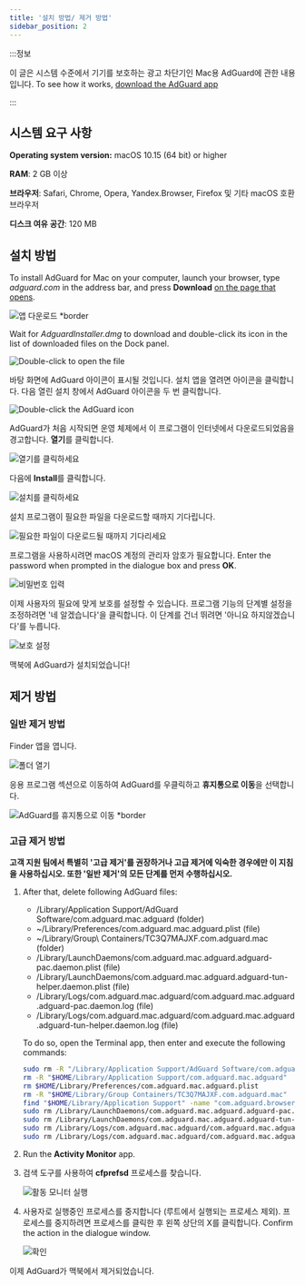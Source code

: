 ```yaml
---
title: '설치 방법/ 제거 방법'
sidebar_position: 2
---
```


:::정보

이 글은 시스템 수준에서 기기를 보호하는 광고 차단기인 Mac용 AdGuard에 관한 내용입니다. To see how it works, [download the AdGuard app](https://agrd.io/download-kb-adblock)

:::

## 시스템 요구 사항

**Operating system version:** macOS 10.15 (64 bit) or higher

**RAM**: 2 GB 이상

**브라우저**: Safari, Chrome, Opera, Yandex.Browser, Firefox 및 기타 macOS 호환 브라우저

**디스크 여유 공간**: 120 MB

## 설치 방법

To install AdGuard for Mac on your computer, launch your browser, type *adguard.com* in the address bar, and press **Download** [on the page that opens](https://adguard.com/download.html?auto=1).

![앱 다운로드 *border](https://cdn.adtidy.org/content/kb/ad_blocker/mac/1.jpg)

Wait for *AdguardInstaller.dmg* to download and double-click its icon in the list of downloaded files on the Dock panel.

![Double-click to open the file](https://cdn.adtidy.org/content/kb/ad_blocker/mac/installation_open_the_file.jpg)

바탕 화면에 AdGuard 아이콘이 표시될 것입니다. 설치 앱을 열려면 아이콘을 클릭합니다. 다음 열린 설치 창에서 AdGuard 아이콘을 두 번 클릭합니다.

![Double-click the AdGuard icon](https://cdn.adtidy.org/content/kb/ad_blocker/mac/3.jpg)

AdGuard가 처음 시작되면 운영 체제에서 이 프로그램이 인터넷에서 다운로드되었음을 경고합니다. **열기**를 클릭합니다.

![열기를 클릭하세요](https://cdn.adtidy.org/content/kb/ad_blocker/mac/4.jpg)

다음에 **Install**를 클릭합니다.

![설치를 클릭하세요](https://cdn.adtidy.org/public/Adguard/kb/installation/Mac/en/5.png)

설치 프로그램이 필요한 파일을 다운로드할 때까지 기다립니다.

![필요한 파일이 다운로드될 때까지 기다리세요](https://cdn.adtidy.org/content/kb/ad_blocker/mac/6.jpg)

프로그램을 사용하시려면 macOS 계정의 관리자 암호가 필요합니다. Enter the password when prompted in the dialogue box and press **OK**.

![비밀번호 입력](https://cdn.adtidy.org/content/kb/ad_blocker/mac/7.jpg)

이제 사용자의 필요에 맞게 보호를 설정할 수 있습니다. 프로그램 기능의 단계별 설정을 조정하려면 '네 알겠습니다'을 클릭합니다. 이 단계를 건너 뛰려면 '아니요 하지않겠습니다'를 누릅니다.

![보호 설정](https://cdn.adtidy.org/content/kb/ad_blocker/mac/installation-wizard.jpg)

맥북에 AdGuard가 설치되었습니다!

## 제거 방법

### 일반 제거 방법

Finder 앱을 엽니다.

![폴더 열기](https://cdn.adtidy.org/public/Adguard/En/Articles/howtodelete/finder.png)

응용 프로그램 섹션으로 이동하여 AdGuard를 우클릭하고 **휴지통으로 이동**을 선택합니다.

![AdGuard를 휴지통으로 이동 *border](https://cdn.adtidy.org/content/kb/ad_blocker/mac/11.jpg)

### 고급 제거 방법

**고객 지원 팀에서 특별히 '고급 제거'를 권장하거나 고급 제거에 익숙한 경우에만 이 지침을 사용하십시오. 또한 '일반 제거'의 모든 단계를 먼저 수행하십시오.**

1. After that, delete following AdGuard files:
    - /Library/Application Support/AdGuard Software/com.adguard.mac.adguard (folder)
    - ~/Library/Preferences/com.adguard.mac.adguard.plist (file)
    - ~/Library/Group\ Containers/TC3Q7MAJXF.com.adguard.mac (folder)
    - /Library/LaunchDaemons/com.adguard.mac.adguard.adguard-pac.daemon.plist (file)
    - /Library/LaunchDaemons/com.adguard.mac.adguard.adguard-tun-helper.daemon.plist (file)
    - /Library/Logs/com.adguard.mac.adguard/com.adguard.mac.adguard.adguard-pac.daemon.log (file)
    - /Library/Logs/com.adguard.mac.adguard/com.adguard.mac.adguard.adguard-tun-helper.daemon.log (file)

    To do so, open the Terminal app, then enter and execute the following commands:

    ```bash
    sudo rm -R "/Library/Application Support/AdGuard Software/com.adguard.mac.adguard"
    rm -R "$HOME/Library/Application Support/com.adguard.mac.adguard"
    rm $HOME/Library/Preferences/com.adguard.mac.adguard.plist
    rm -R "$HOME/Library/Group Containers/TC3Q7MAJXF.com.adguard.mac"
    find "$HOME/Library/Application Support" -name "com.adguard.browser_extension_host.nm.json" -delete
    sudo rm /Library/LaunchDaemons/com.adguard.mac.adguard.adguard-pac.daemon.plist
    sudo rm /Library/LaunchDaemons/com.adguard.mac.adguard.adguard-tun-helper.daemon.plist
    sudo rm /Library/Logs/com.adguard.mac.adguard/com.adguard.mac.adguard.adguard-pac.daemon.log
    sudo rm /Library/Logs/com.adguard.mac.adguard/com.adguard.mac.adguard.adguard-tun-helper.daemon.log
    ```

1. Run the **Activity Monitor** app.
1. 검색 도구를 사용하여 **cfprefsd** 프로세스를 찾습니다.

    ![활동 모니터 실행](https://cdn.adtidy.org/content/kb/ad_blocker/mac/22.jpg)

1. 사용자로 실행중인 프로세스를 중지합니다 (루트에서 실행되는 프로세스 제외). 프로세스를 중지하려면 프로세스를 클릭한 후 왼쪽 상단의 X를 클릭합니다. Confirm the action in the dialogue window.

    ![확인](https://cdn.adtidy.org/content/kb/ad_blocker/mac/33.jpg)

이제 AdGuard가 맥북에서 제거되었습니다.
